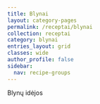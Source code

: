 ```yaml
---
title: Blynai
layout: category-pages
permalink: /receptai/blynai
collection: receptai
category: blynai
entries_layout: grid
classes: wide
author_profile: false
sidebar:
  nav: recipe-groups
---
```


Blynų idėjos
